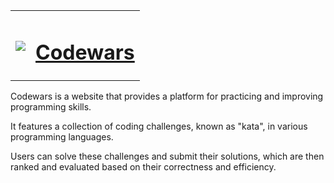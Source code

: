 <table align="center">
  <tbody>
    <tr>
      <td>
        <p></p>
        <pre><img src="https://avatars.githubusercontent.com/u/5387632?s=100"></pre>
      </td>
      <td><h1><a href="https://www.codewars.com/">Codewars</a></h1></td>
    </tr>
  </tbody>
</table>

Codewars is a website that provides a platform for practicing and improving programming skills. 

It features a collection of coding challenges, known as "kata", in various programming languages. 

Users can solve these challenges and submit their solutions, which are then ranked and evaluated based on their correctness and efficiency.